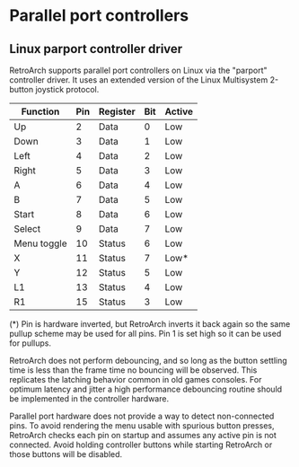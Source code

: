 # Parallel port controllers

## Linux parport controller driver

RetroArch supports parallel port controllers on Linux via the "parport" controller driver. It uses an extended version of the Linux Multisystem 2-button joystick protocol.

| Function | Pin | Register | Bit | Active |
|----------|-----|----------|-----|--------|
| Up | 2 | Data | 0 | Low |
| Down | 3 | Data | 1 | Low |
| Left| 4 | Data | 2 | Low |
| Right| 5 | Data | 3 | Low |
| A | 6 | Data | 4 | Low |
| B | 7 | Data | 5 | Low |
| Start | 8 | Data | 6 | Low |
| Select | 9 | Data | 7 | Low |
| Menu toggle | 10 | Status | 6 | Low |
| X | 11 | Status | 7 | Low* |
| Y | 12 | Status | 5 | Low |
| L1 | 13 | Status | 4 | Low |
| R1 | 15 | Status | 3 | Low |

(*) Pin is hardware inverted, but RetroArch inverts it back again so the same pullup scheme may be used for all pins. Pin 1 is set high so it can be used for pullups.

RetroArch does not perform debouncing, and so long as the button settling time is less than the frame time no bouncing will be observed. This replicates the latching behavior common in old games consoles. For optimum latency and jitter a high performance debouncing routine should be implemented in the controller hardware.

Parallel port hardware does not provide a way to detect non-connected pins. To avoid rendering the menu usable with spurious button presses, RetroArch checks each pin on startup and assumes any active pin is not connected. Avoid holding controller buttons while starting RetroArch or those buttons will be disabled.
